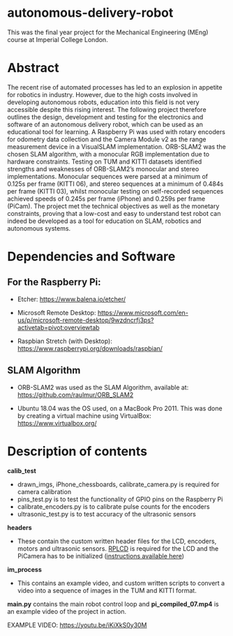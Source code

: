 # autonomous-delivery-robot

This was the final year project for the Mechanical Engineering (MEng) course at Imperial College London.

# Abstract

The recent rise of automated processes has led to an explosion in appetite for robotics in industry. However, due to the high costs involved in developing autonomous robots, education into this field is not very accessible despite this rising interest. The following project therefore outlines the design, development and testing for the electronics and software of an autonomous delivery robot, which can be used as an educational tool for learning. A Raspberry Pi was used with rotary encoders for odometry data collection and the Camera Module v2 as the range measurement device in a VisualSLAM implementation. ORB-SLAM2 was the chosen SLAM algorithm, with a monocular RGB implementation due to hardware constraints. Testing on TUM and KITTI datasets identified strengths and weaknesses of ORB-SLAM2’s monocular and stereo implementations. Monocular sequences were parsed at a minimum of 0.125s per frame (KITTI 06), and stereo sequences at a minimum of 0.484s per frame (KITTI 03), whilst monocular testing on self-recorded sequences achieved speeds of 0.245s per frame (iPhone) and 0.259s per frame (PiCam). The project met the technical objectives as well as the monetary constraints, proving that a low-cost and easy to understand test robot can indeed be developed as a tool for education on SLAM, robotics and autonomous systems.

# Dependencies and Software

## For the Raspberry Pi: 

  * Etcher: https://www.balena.io/etcher/
  
  * Microsoft Remote Desktop: https://www.microsoft.com/en-us/p/microsoft-remote-desktop/9wzdncrfj3ps?activetab=pivot:overviewtab
  
  * Raspbian Stretch (with Desktop): https://www.raspberrypi.org/downloads/raspbian/
  
## SLAM Algorithm

  * ORB-SLAM2 was used as the SLAM Algorithm, available at: https://github.com/raulmur/ORB_SLAM2
  
  * Ubuntu 18.04 was the OS used, on a MacBook Pro 2011. This was done by creating a virtual machine using VirtualBox: https://www.virtualbox.org/
  
# Description of contents

**calib_test**
 * drawn_imgs, iPhone_chessboards, calibrate_camera.py is required for camera calibration
 * pins_test.py is to test the functionality of GPIO pins on the Raspberry Pi
 * calibrate_encoders.py is to calibrate pulse counts for the encoders
 * ultrasonic_test.py is to test accuracy of the ultrasonic sensors

**headers**
 * These contain the custom written header files for the LCD, encoders, motors and ultrasonic sensors. [RPLCD](https://pypi.org/project/RPLCD/) is required for the LCD and the PiCamera has to be initialized ([instructions available here](https://thepihut.com/blogs/raspberry-pi-tutorials/16021420-how-to-install-use-the-raspberry-pi-camera))
 
**im_process**

* This contains an example video, and custom written scripts to convert a video into a sequence of images in the TUM and KITTI format.

**main.py** contains the main robot control loop and **pi_compiled_07.mp4** is an example video of the project in action.

EXAMPLE VIDEO: https://youtu.be/iKiXkS0y30M
